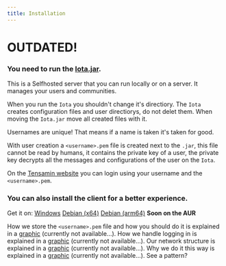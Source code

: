 ```yaml
---
title: Installation
---
```


# OUTDATED!

### You need to run the [Iota.jar](https://tensamin.methanium.net/release/Iota.jar).

This is a Selfhosted server that you can run locally or on a server.
It manages your users and communities.

When you run the `Iota` you shouldn't change it's directiory.
The `Iota` creates configuration files and user directiorys, do not delet them.
When moving the `Iota.jar` move all created files with it.

Usernames are unique! That means if a name is taken it's taken for good.

With user creation a `<username>.pem` file is created next to the `.jar`, this file cannot be read by humans, it contains the private key of a user, the private key decrypts all the messages and configurations of the user on the `Iota`.

On the [Tensamin website](https://tensamin.methanium.net) you can login using your username and the `<username>.pem`.

### You can also install the client for a better experience.

Get it on:
[Windows](https://tensamin.methanium.net/release/Tensamin.exe)
[Debian (x64)](https://tensamin.methanium.net/release/Tensamin-amd64.deb)
[Debian (arm64)](https://tensamin.methanium.net/release/Tensamin-arm64.deb)
**Soon on the AUR**

How we store the `<username>.pem` file and how you should do it is explained in a [graphic]() (currently not available...).
How we handle logging in is explained in a [graphic]() (currently not available...).
Our network structure is explained in a [graphic]() (currently not available...).
Why we do it this way is explained in a [graphic]() (currently not available...).
See a pattern?
